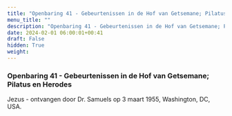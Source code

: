 ```yaml
---
title: "Openbaring 41 - Gebeurtenissen in de Hof van Getsemane; Pilatus en Herodes"
menu_title: ""
description: "Openbaring 41 - Gebeurtenissen in de Hof van Getsemane; Pilatus en Herodes"
date: 2024-02-01 06:00:01+00:41
draft: False
hidden: True
weight:
---
```

### Openbaring 41 - Gebeurtenissen in de Hof van Getsemane; Pilatus en Herodes

Jezus - ontvangen door Dr. Samuels op 3 maart 1955, Washington, DC, USA.
